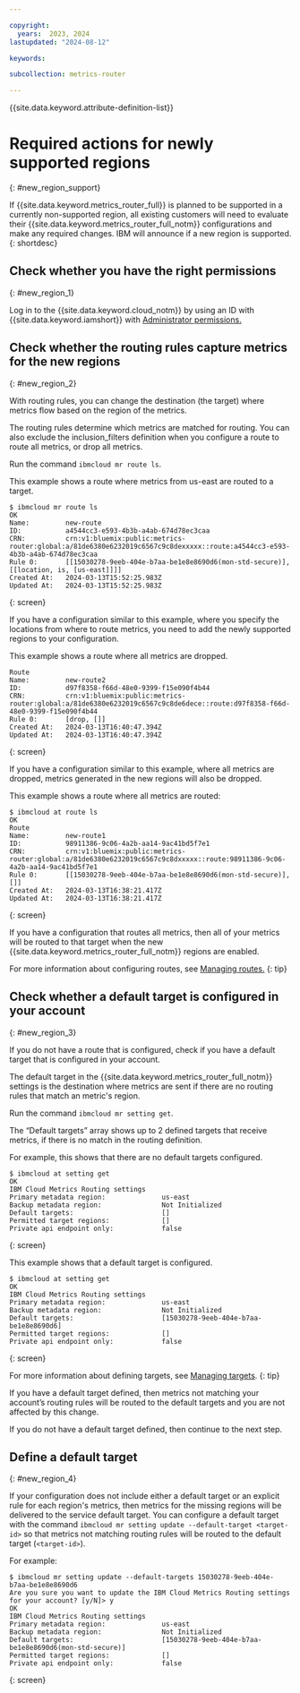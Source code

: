 ```yaml
---

copyright:
  years:  2023, 2024
lastupdated: "2024-08-12"

keywords:

subcollection: metrics-router

---
```


{{site.data.keyword.attribute-definition-list}}


# Required actions for newly supported regions
{: #new_region_support}

If {{site.data.keyword.metrics_router_full}} is planned to be supported in a currently non-supported region, all existing customers will need to evaluate their {{site.data.keyword.metrics_router_full_notm}} configurations and make any required changes. IBM will announce if a new region is supported.
{: shortdesc}

## Check whether you have the right permissions
{: #new_region_1}

Log in to the {{site.data.keyword.cloud_notm}} by using an ID with {{site.data.keyword.iamshort}} with [Administrator permissions.](/docs/metrics-router?topic=metrics-router-iam)

## Check whether the routing rules capture metrics for the new regions
{: #new_region_2}

With routing rules, you can change the destination (the target) where metrics flow based on the region of the metrics.

The routing rules determine which metrics are matched for routing. You can also exclude the inclusion_filters definition when you configure a route to route all metrics, or drop all metrics.

Run the command `ibmcloud mr route ls`.

This example shows a route where metrics from us-east are routed to a target.

```text
$ ibmcloud mr route ls
OK
Name:         new-route
ID:           a4544cc3-e593-4b3b-a4ab-674d78ec3caa
CRN:          crn:v1:bluemix:public:metrics-router:global:a/81de6380e6232019c6567c9c8dexxxxx::route:a4544cc3-e593-4b3b-a4ab-674d78ec3caa
Rule 0:       [[15030278-9eeb-404e-b7aa-be1e8e8690d6(mon-std-secure)], [[location, is, [us-east]]]]
Created At:   2024-03-13T15:52:25.983Z
Updated At:   2024-03-13T15:52:25.983Z
```
{: screen}

If you have a configuration similar to this example, where you specify the locations from where to route metrics, you need to add the newly supported regions to your configuration.

This example shows a route where all metrics are dropped.

```text
Route
Name:         new-route2
ID:           d97f8358-f66d-48e0-9399-f15e090f4b44
CRN:          crn:v1:bluemix:public:metrics-router:global:a/81de6380e6232019c6567c9c8de6dece::route:d97f8358-f66d-48e0-9399-f15e090f4b44
Rule 0:       [drop, []]
Created At:   2024-03-13T16:40:47.394Z
Updated At:   2024-03-13T16:40:47.394Z
```
{: screen}

If you have a configuration similar to this example, where all metrics are dropped, metrics generated in the new regions will also be dropped.

This example shows a route where all metrics are routed:

```text
$ ibmcloud at route ls
OK
Route
Name:         new-route1
ID:           98911386-9c06-4a2b-aa14-9ac41bd5f7e1
CRN:          crn:v1:bluemix:public:metrics-router:global:a/81de6380e6232019c6567c9c8dxxxxx::route:98911386-9c06-4a2b-aa14-9ac41bd5f7e1
Rule 0:       [[15030278-9eeb-404e-b7aa-be1e8e8690d6(mon-std-secure)], []]
Created At:   2024-03-13T16:38:21.417Z
Updated At:   2024-03-13T16:38:21.417Z
```
{: screen}

If you have a configuration that routes all metrics, then all of your metrics will be routed to that target when the new {{site.data.keyword.metrics_router_full_notm}} regions are enabled.

For more information about configuring routes, see [Managing routes.](/docs/metrics-router?topic=metrics-router-route-manage)
{: tip}




## Check whether a default target is configured in your account
{: #new_region_3}

If you do not have a route that is configured, check if you have a default target that is configured in your account.

The default target in the {{site.data.keyword.metrics_router_full_notm}} settings is the destination where metrics are sent if there are no routing rules that match an metric's region.

Run the command `ibmcloud mr setting get`.

The “Default targets” array shows up to 2 defined targets that receive metrics, if there is no match in the routing definition.

For example, this shows that there are no default targets configured.

```text
$ ibmcloud at setting get
OK
IBM Cloud Metrics Routing settings
Primary metadata region:              us-east
Backup metadata region:               Not Initialized
Default targets:                      []
Permitted target regions:             []
Private api endpoint only:            false
```
{: screen}

This example shows that a default target is configured.

```text
$ ibmcloud at setting get
OK
IBM Cloud Metrics Routing settings
Primary metadata region:              us-east
Backup metadata region:               Not Initialized
Default targets:                      [15030278-9eeb-404e-b7aa-be1e8e8690d6]
Permitted target regions:             []
Private api endpoint only:            false
```
{: screen}

For more information about defining targets, see [Managing targets](/docs/metrics-router?topic=metrics-router-target-manage).
{: tip}

If you have a default target defined, then metrics not matching your account’s routing rules will be routed to the default targets and you are not affected by this change.

If you do not have a default target defined, then continue to the next step.

## Define a default target
{: #new_region_4}

If your configuration does not include either a default target or an explicit rule for each region's metrics, then metrics for the missing regions will be delivered to the service default target. You can configure a default target with the command `ibmcloud mr setting update --default-target <target-id>` so that metrics not matching routing rules will be routed to the default target (`<target-id>`).

For example:

```text
$ ibmcloud mr setting update --default-targets 15030278-9eeb-404e-b7aa-be1e8e8690d6
Are you sure you want to update the IBM Cloud Metrics Routing settings for your account? [y/N]> y
OK
IBM Cloud Metrics Routing settings
Primary metadata region:              us-east
Backup metadata region:               Not Initialized
Default targets:                      [15030278-9eeb-404e-b7aa-be1e8e8690d6(mon-std-secure)]
Permitted target regions:             []
Private api endpoint only:            false

```
{: screen}
